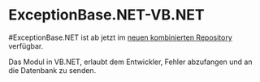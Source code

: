 ExceptionBase.NET-VB.NET
========================

#ExceptionBase.NET ist ab jetzt im [neuen kombinierten Repository](https://github.com/leolabs/ExceptionBase.NET/) verfügbar.

Das Modul in VB.NET, erlaubt dem Entwickler, Fehler abzufangen und an die Datenbank zu senden.
